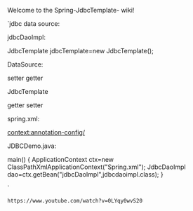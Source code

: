 Welcome to the Spring-JdbcTemplate- wiki!


`jdbc data source:


jdbcDaoImpl:

JdbcTemplate  jdbcTemplate=new JdbcTemplate();

DataSource:

setter
getter

JdbcTemplate  

getter
setter

spring.xml:

<context:annotation-config/>
<bean id="datasource" class="org.apache.common.dcp.basicdatasource"/>
<property name="driverClassName" value="org.class.apache.derby."/>
<property name="url" value=""/>
<property name="initialSize" value="2"/>
<property name="maxAccess" value="5"/>\
</bean>






JDBCDemo.java:

main()
{
ApplicationContext ctx=new ClassPathXmlApplicationContext("Spring.xml");
JdbcDaoImpl dao=ctx.getBean("jdbcDaoImpl",jdbcdaoimpl.class);
}

`

`https://www.youtube.com/watch?v=0LYqy0wvS20`